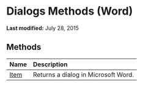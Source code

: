 
# Dialogs Methods (Word)

 **Last modified:** July 28, 2015


## Methods



|**Name**|**Description**|
|:-----|:-----|
| [Item](8a7826ce-a5b9-e0af-29cb-5dea299ab266.md)|Returns a dialog in Microsoft Word.|

